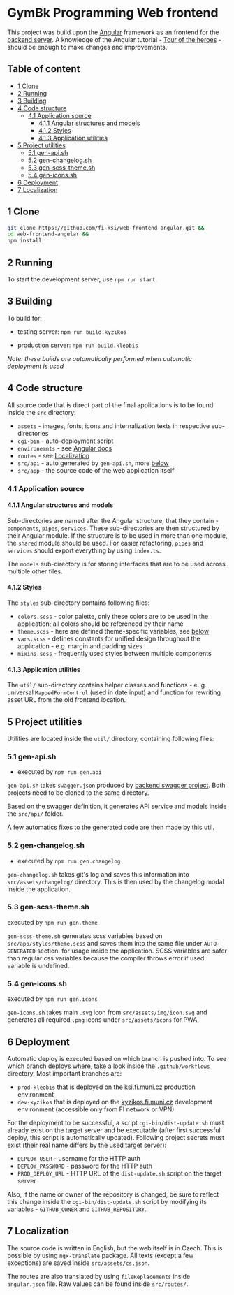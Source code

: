# GymBk Programming Web frontend

This project was build upon the [Angular](https://angular.io/guide/) framework as an frontend for the [backend server](https://github.com/esoadamo/gymbk-programovani-web-backend/). A knowledge of the Angular tutorial - [Tour of the heroes](https://angular.io/tutorial) - should be enough to make changes and improvements.

## Table of content
- [1 Clone](#1-clone)
- [2 Running](#2-running)
- [3 Building](#3-building)
- [4 Code structure](#4-code-structure)
  - [4.1 Application source](#41-application-source)
    - [4.1.1 Angular structures and models](#411-angular-structures-and-models)
    - [4.1.2 Styles](#412-styles)
    - [4.1.3 Application utilities](#413-application-utilities)
- [5 Project utilities](#5-project-utilities)
  - [5.1 gen-api.sh](#51-gen-apish)
  - [5.2 gen-changelog.sh](#52-gen-changelogsh)
  - [5.3 gen-scss-theme.sh](#53-gen-scss-themesh)
  - [5.4 gen-icons.sh](#54-gen-iconssh)
- [6 Deployment](#6-deployment)
- [7 Localization](#7-localization)

## 1 Clone

```bash
git clone https://github.com/fi-ksi/web-frontend-angular.git &&
cd web-frontend-angular &&
npm install
```

## 2 Running

To start the development server, use `npm run start`.

## 3 Building

To build for:

- testing server: `npm run build.kyzikos`

- production server: `npm run build.kleobis`

*Note: these builds are automatically performed when automatic deployment is used*

## 4 Code structure

All source code that is direct part of the final applications is to be found inside the `src` directory:

- `assets` - images, fonts, icons and internalization texts in respective sub-directories
- `cgi-bin` - auto-deployment script
- `environemnts` - see [Angular docs](https://angular.io/guide/build#configuring-application-environments)
- `routes` - see [Localization](#localization)
- `src/api` - auto generated by `gen-api.sh`, more [below](#gen-apish)
- `src/app` - the source code of the web application itself

### 4.1 Application source

#### 4.1.1 Angular structures and models

Sub-directories are named after the Angular structure, that they contain - `components`, `pipes`, `services`. These sub-directories are then structured by their Angular module. If the structure is to be used in more than one module, the `shared` module should be used. For easier refactoring, `pipes` and `services` should export everything by using `index.ts`.

The `models` sub-directory is for storing interfaces that are to be used across multiple other files.

#### 4.1.2 Styles

The `styles` sub-directory contains following files:

- `colors.scss` - color palette, only these colors are to be used in the application; all colors should be referenced by their name
- `theme.scss` - here are defined theme-specific variables, see [below](#gen-scss-themesh)
- `vars.scss` - defines constants for unified design throughout the application - e.g. margin and padding sizes
- `mixins.scss` - frequently used styles between multiple components

#### 4.1.3 Application utilities

The `util/` sub-directory contains helper classes and functions - e. g. universal `MappedFormControl` (used in date input) and function for rewriting asset URL from the old frontend location.

## 5 Project utilities

Utilities are located inside the `util/` directory, containing following files:

### 5.1 gen-api.sh

- executed by `npm run gen.api`

`gen-api.sh` takes `swagger.json` produced by [backend swagger project](https://github.com/fi-ksi/web-backend-swagger). Both projects need to be cloned to the same directory.

Based on the swagger definition, it generates API service and models inside the `src/api/` folder. 

A few automatics fixes to the generated code are then made by this util.

### 5.2 gen-changelog.sh

- executed by `npm run gen.changelog`

`gen-changelog.sh` takes git's log and saves this information into `src/assets/changelog/` directory. This is then used by the changelog modal inside the application.

### 5.3 gen-scss-theme.sh

executed by `npm run gen.theme`

`gen-scss-theme.sh` generates scss variables based on `src/app/styles/theme.scss` and saves them into the same file under `AUTO-GENERATED` section. for usage inside the application. SCSS variables are safer than regular css variables because the compiler throws error if used variable is undefined.

### 5.4 gen-icons.sh

executed by `npm run gen.icons`

`gen-icons.sh` takes main `.svg` icon from `src/assets/img/icon.svg` and generates all required `.png` icons under `src/assets/icons` for PWA.

## 6 Deployment

Automatic deploy is executed based on which branch is pushed into. To see which branch deploys where, take a look inside the `.github/workflows` directory. Most important branches are:

- `prod-kleobis` that is deployed on the [ksi.fi.muni.cz](https://ksi.fi.muni.cz) production environment
- `dev-kyzikos` that is deployed on the [kyzikos.fi.muni.cz](https://kyzikos.fi.muni.cz) development environment (accessible only from FI network or VPN)

For the deployment to be successful, a script `cgi-bin/dist-update.sh` must already exist on the target server and be executable (after first successful deploy, this script is automatically updated). Following project secrets must exist (their real name differs by the used target server):

- `DEPLOY_USER` - username for the HTTP auth
- `DEPLOY_PASSWORD` - password for the HTTP auth
- `PROD_DEPLOY_URL` - HTTP URL of the `dist-update.sh` script on the target server

Also, if the name or owner of the repository is changed, be sure to reflect this change inside the `cgi-bin/dist-update.sh` script by modifying its variables - `GITHUB_OWNER` and `GITHUB_REPOSITORY`.

## 7 Localization

The source code is written in English, but the web itself is in Czech. This is possible by using `ngx-translate` package. All texts (except a few exceptions) are saved inside `src/assets/cs.json`.

The routes are also translated by using `fileReplacements` inside `angular.json` file. Raw values can be found inside `src/routes/`.
